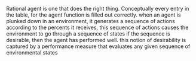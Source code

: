 Rational agent is one that does the right thing. Conceptually every entry in the table, for the agent function is filled out correctly.  when an agent is plunked down in an environment, it generates a sequence of actions according to the percents it receives, this sequence of actions causes the environment to go through a sequence of states if the sequence is desirable, then the agent has performed well. this notion of desirability is captured by a performance measure that evaluates any given sequence of environmental states